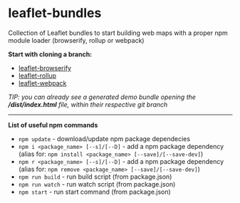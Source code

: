# leaflet-bundles
Collection of Leaflet bundles to start building web maps with a proper npm module loader (browserify, rollup or webpack)

**Start with cloning a branch:**
- [leaflet-browserify](https://github.com/Raruto/leaflet-bundles/tree/leaflet-browserify)
- [leaflet-rollup](https://github.com/Raruto/leaflet-bundles/tree/leaflet-rollup)
- [leaflet-webpack](https://github.com/Raruto/leaflet-bundles/tree/leaflet-webpack)

_TIP: you can already see a generated demo bundle opening the **/dist/index.html** file, within their respective git branch_

---

**List of useful npm commands**

- `npm update` - download/update npm package dependecies
- `npm i <package_name> [--s]/[--D]` - add a npm package dependency (alias for: `npm install <package_name> [--save]/[--save-dev]`)
- `npm r <package_name> [--s]/[--D]` - add a npm package dependency (alias for: `npm remove <package_name> [--save]/[--save-dev]`)
- `npm run build` - run build script (from package.json)
- `npm run watch` - run watch script (from package.json)
- `npm start` - run start command (from package.json)
